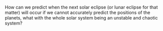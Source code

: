 How can we predict when the next solar eclipse (or lunar eclipse for that matter) will occur if we cannot accurately predict the positions of the planets, what with the whole solar system being an unstable and chaotic system?
